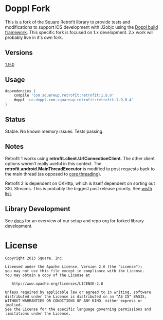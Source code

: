 # Doppl Fork

This is a fork of the Square Retrofit library to provide tests and modifications to support 
iOS development with J2objc using the [Doppl build framework](http://doppl.co/). This specific 
fork is focused on 1.x development. 2.x work will probably live in it's own fork.

## Versions

[1.9.0](https://github.com/doppllib/retrofit-doppl/tree/v1.9.0)

## Usage

```groovy
dependencies {
    compile 'com.squareup.retrofit:retrofit:1.9.0'
    doppl 'co.doppl.com.squareup.retrofit:retrofit:1.9.0.4'
}
```

## Status

Stable. No known memory issues. Tests passing.

## Notes

Retrofit 1 works using **retrofit.client.UrlConnectionClient**. The other client options weren't really
useful in this context. The **retrofit.android.MainThreadExecutor** is modified to post requests back 
to the main thread (as opposed to [core threading](https://github.com/doppllib/core-doppl)).

Retrofit 2 is dependent on OKHttp, which is itself dependent on sorting out SSL Streams. This is 
probably the biggest post release priority. See [wisth list](http://doppl.co/docs/librarystatus.html).

## Library Development

See [docs](http://doppl.co/docs/createlibrary.html) for an overview of our setup and repo org for forked library development.

License
=======

    Copyright 2013 Square, Inc.

    Licensed under the Apache License, Version 2.0 (the "License");
    you may not use this file except in compliance with the License.
    You may obtain a copy of the License at

       http://www.apache.org/licenses/LICENSE-2.0

    Unless required by applicable law or agreed to in writing, software
    distributed under the License is distributed on an "AS IS" BASIS,
    WITHOUT WARRANTIES OR CONDITIONS OF ANY KIND, either express or implied.
    See the License for the specific language governing permissions and
    limitations under the License.


 [1]: http://square.github.io/retrofit/
 [2]: http://repository.sonatype.org/service/local/artifact/maven/redirect?r=central-proxy&g=com.squareup.retrofit&a=retrofit&v=LATEST
